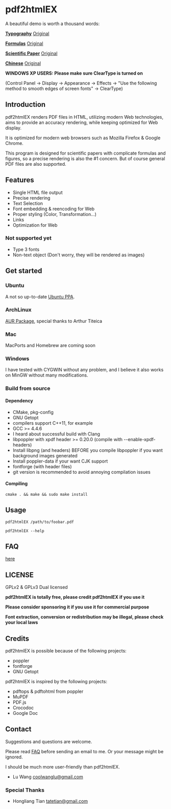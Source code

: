 # pdf2html**EX**

A beautiful demo is worth a thousand words:

[**Typography**](http://coolwanglu.github.com/pdf2htmlEX/demo/geneve.html) [Original](https://github.com/raphink/geneve_1564/raw/master/geneve_1564.pdf)

[**Formulas**](http://coolwanglu.github.com/pdf2htmlEX/demo/cheat.html) [Original](http://www.tug.org/texshowcase/cheat.pdf)

[**Scientific Paper**](http://coolwanglu.github.com/pdf2htmlEX/demo/demo.html) [Original](http://citeseerx.ist.psu.edu/viewdoc/download?doi=10.1.1.148.349&rep=rep1&type=pdf)

[**Chinese**](http://coolwanglu.github.com/pdf2htmlEX/demo/chn.html) [Original](http://files.cnblogs.com/phphuaibei/git%E6%90%AD%E5%BB%BA.pdf)


**WINDOWS XP USERS: Please make sure ClearType is turned on** 

(Control Panel -> Display -> Appearance -> Effects -> "Use the following method to smooth edges of screen fonts" -> ClearType)

## Introduction

pdf2htmlEX renders PDF files in HTML, utilizing modern Web technologies, aims to provide an accuracy rendering, while keeping optimized for Web display.

It is optimized for modern web browsers such as Mozilla Firefox & Google Chrome.

This program is designed for scientific papers with complicate formulas and figures, so a precise rendering is also the #1 concern. But of course general PDF files are also supported.

## Features

* Single HTML file output 
* Precise rendering 
* Text Selection
* Font embedding & reencoding for Web
* Proper styling (Color, Transformation...)
* Links
* Optimization for Web 

### Not supported yet

* Type 3 fonts
* Non-text object (Don't worry, they will be rendered as images)

## Get started

### Ubuntu 

A not so up-to-date [Ubuntu PPA](https://launchpad.net/~coolwanglu/+archive/pdf2htmlex).

### ArchLinux

[AUR Package](https://aur.archlinux.org/packages.php?ID=62426), special thanks to Arthur Titeica

### Mac

MacPorts and Homebrew are coming soon

### Windows

I have tested with CYGWIN without any problem, and I believe it also works on MinGW without many modifications.

### Build from source

#### Dependency

* CMake, pkg-config
* GNU Getopt
* compilers support C++11, for example
 * GCC >= 4.4.6
 * I heard about successful build with Clang 
* libpoppler with xpdf header >= 0.20.0 (compile with --enable-xpdf-headers)
 * Install libpng (and headers) BEFORE you compile libpoppler if you want background images generated
 * Install poppler-data if your want CJK support
* fontforge (with header files)
 * git version is recommended to avoid annoying compilation issues

#### Compiling

    cmake . && make && sudo make install

## Usage

    pdf2htmlEX /path/to/foobar.pdf

    pdf2htmlEX --help

## FAQ

[here](https://github.com/coolwanglu/pdf2htmlEX/wiki/FAQ)

## LICENSE

GPLv2 & GPLv3 Dual licensed

**pdf2htmlEX is totally free, please credit pdf2htmlEX if you use it**

**Please consider sponsoring it if you use it for commercial purpose**

**Font extraction, conversion or redistribution may be illegal, please check your local laws**

## Credits

pdf2htmlEX is possible because of the following projects:

* poppler
* fontforge
* GNU Getopt

pdf2htmlEX is inspired by the following projects:

* pdftops & pdftohtml from poppler 
* MuPDF
* PDF.js
* Crocodoc
* Google Doc

## Contact

Suggestions and questions are welcome. 

Please read [FAQ](https://github.com/coolwanglu/pdf2htmlEX/wiki/FAQ) before sending an email to me. Or your message might be ignored.

I should be much more user-friendly than pdf2htmlEX.

* Lu Wang <coolwanglu@gmail.com>

### Special Thanks

* Hongliang Tian <tatetian@gmail.com>


